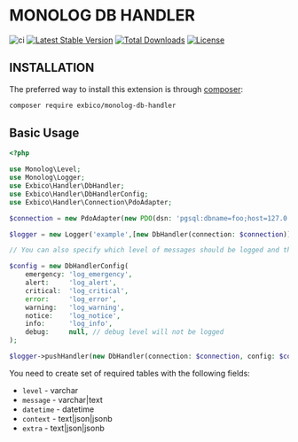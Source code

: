 MONOLOG DB HANDLER
=================

![ci](https://github.com/exbico/monolog-db-handler/actions/workflows/ci.yml/badge.svg)
[![Latest Stable Version](https://poser.pugx.org/exbico/monolog-db-handler/v/stable)](https://packagist.org/packages/exbico/monolog-db-handler)
[![Total Downloads](https://poser.pugx.org/exbico/monolog-db-handler/downloads)](https://packagist.org/packages/exbico/monolog-db-handler)
[![License](https://poser.pugx.org/drtsb/yii2-seo/license)](https://packagist.org/packages/exbico/monolog-db-handler)

## INSTALLATION
The preferred way to install this extension is through [composer](http://getcomposer.org/download/):

```bash
composer require exbico/monolog-db-handler
```

## Basic Usage

```php
<?php

use Monolog\Level;
use Monolog\Logger;
use Exbico\Handler\DbHandler;
use Exbico\Handler\DbHandlerConfig;
use Exbico\Handler\Connection\PdoAdapter;

$connection = new PdoAdapter(new PDO(dsn: 'pgsql:dbname=foo;host=127.0.0.1', username: 'root', password: null));

$logger = new Logger('example',[new DbHandler(connection: $connection)]);

// You can also specify which level of messages should be logged and the table name for each level

$config = new DbHandlerConfig(
    emergency: 'log_emergency',
    alert:     'log_alert',
    critical:  'log_critical',
    error:     'log_error',
    warning:   'log_warning',
    notice:    'log_notice',
    info:      'log_info',
    debug:     null, // debug level will not be logged
);

$logger->pushHandler(new DbHandler(connection: $connection, config: $config));
```

You need to create set of required tables with the following fields:
* `level` - varchar
* `message` - varchar|text
* `datetime` - datetime
* `context` - text|json|jsonb
* `extra` - text|json|jsonb
